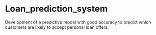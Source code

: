 # Loan_prediction_system
Development of a predictive model with good accuracy to predict which customers are likely to accept personal loan offers.
